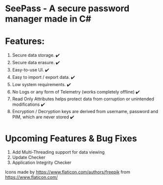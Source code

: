 # SeePass - A secure password manager made in C#
# Features:
1. Secure data storage. :heavy_check_mark:
2. Secure data erasure. :heavy_check_mark:
3. Easy-to-use UI. :heavy_check_mark:
4. Easy to import / export data. :heavy_check_mark:
5. Low system requirements. :heavy_check_mark:
6. No Logs or any form of Telemetry (works completely offline) :heavy_check_mark:
7. Read Only Attributes helps protect data from corruption or unintended modifications :heavy_check_mark:
8. Encryption / Decryption keys are derived from username, password and PIM, which are never stored :heavy_check_mark:

# Upcoming Features & Bug Fixes
1. Add Multi-Threading support for data viewing
2. Update Checker
3. Application Integrity Checker

Icons made by https://www.flaticon.com/authors/freepik from https://www.flaticon.com/
